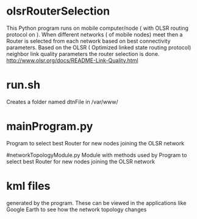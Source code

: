 # olsrRouterSelection
This Python program runs on mobile  computer/node ( with OLSR routing protocol on ). When different  networks ( of mobile nodes) meet then a Router is selected from each network based on best connectivity parameters.
Based on the OLSR ( Optimized linked state routing protocol) neighbor link quality parameters the router selection is done. <http://www.olsr.org/docs/README-Link-Quality.html>

# run.sh
Creates a folder named dtnFile in /var/www/ 

# mainProgram.py
Program to select best Router for new nodes joining the OLSR network

#networkTopologyModule.py
Module with methods used by Program to select best Router for new nodes joining the OLSR network

# kml files
generated by the program. These can be viewed in the applications like Google Earth to see how the network topology changes

